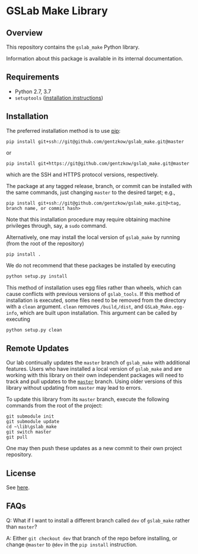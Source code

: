 # GSLab Make Library

Overview
--------
This repository contains the `gslab_make` Python library. 

Information about this package is available in its internal documentation. 

Requirements
------------
- Python 2.7, 3.7
- `setuptools` ([installation instructions](https://packaging.python.org/installing/))

Installation
------------

The preferred installation method is to use [pip](https://pypi.python.org/pypi/pip):
```
pip install git+ssh://git@github.com/gentzkow/gslab_make.git@master
```
or
```
pip install git+https://git@github.com/gentzkow/gslab_make.git@master
```
which are the SSH and HTTPS protocol versions, respectively.

The package at any tagged release, branch, or commit can be installed with the same commands, just changing `master` to the desired target; e.g.,
```
pip install git+ssh://git@github.com/gentzkow/gslab_make.git@<tag, branch name, or commit hash>
```

Note that this installation procedure may require obtaining machine privileges through,
say, a `sudo` command.

Alternatively, one may install the local version of `gslab_make` by running (from the root of the repository)

```
pip install .
```

We do not recommend that these packages be installed by executing
```bash
python setup.py install
```
This method of installation uses egg files rather than wheels, which can cause conflicts with previous versions of `gslab_tools`. If this method of installation is executed, some files need to be removed from the directory with a `clean` argument. `clean` removes `/build`,`/dist`, and `GSLab_Make.egg-info`, which are built upon installation. This argument can be called by executing 

```bash
python setup.py clean
```

Remote Updates
------------
Our lab continually updates the `master` branch of `gslab_make` with additional features. Users who have installed a local version of `gslab_make` and are working with this library on their own independent packages will need to track and pull updates to the [`master`](https://github.com/gslab-econ/gslab_make) branch. Using older versions of this library without updating from `master` may lead to errors. 

To update this library from its `master` branch, execute the following commands from the root of the project:

```
git submodule init
git submodule update
cd ~\lib\gslab_make
git switch master
git pull
```

One may then push these updates as a new commit to their own project repository.


License
-------
See [here](https://github.com/gentzkow/gslab_make/blob/master/LICENSE.txt).

FAQs
-------

Q: What if I want to install a different branch called `dev` of `gslab_make` rather than `master`?

A: Either `git checkout dev` that branch of the repo before installing, or change `@master` to `@dev` in the `pip install` instruction.

